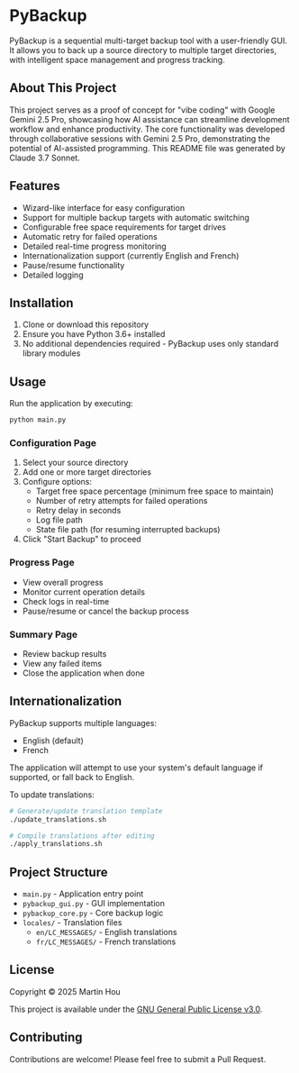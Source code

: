 # PyBackup

PyBackup is a sequential multi-target backup tool with a user-friendly GUI. It allows you to back up a source directory to multiple target directories, with intelligent space management and progress tracking.

## About This Project

This project serves as a proof of concept for "vibe coding" with Google Gemini 2.5 Pro, showcasing how AI assistance can streamline development workflow and enhance productivity. The core functionality was developed through collaborative sessions with Gemini 2.5 Pro, demonstrating the potential of AI-assisted programming. This README file was generated by Claude 3.7 Sonnet.

## Features

- Wizard-like interface for easy configuration
- Support for multiple backup targets with automatic switching
- Configurable free space requirements for target drives
- Automatic retry for failed operations
- Detailed real-time progress monitoring
- Internationalization support (currently English and French)
- Pause/resume functionality
- Detailed logging

## Installation

1. Clone or download this repository
2. Ensure you have Python 3.6+ installed
3. No additional dependencies required - PyBackup uses only standard library modules

## Usage

Run the application by executing:

```bash
python main.py
```

### Configuration Page

1. Select your source directory
2. Add one or more target directories
3. Configure options:
   - Target free space percentage (minimum free space to maintain)
   - Number of retry attempts for failed operations
   - Retry delay in seconds
   - Log file path
   - State file path (for resuming interrupted backups)
4. Click "Start Backup" to proceed

### Progress Page

- View overall progress
- Monitor current operation details
- Check logs in real-time
- Pause/resume or cancel the backup process

### Summary Page

- Review backup results
- View any failed items
- Close the application when done

## Internationalization

PyBackup supports multiple languages:

- English (default)
- French

The application will attempt to use your system's default language if supported, or fall back to English.

To update translations:

```bash
# Generate/update translation template
./update_translations.sh

# Compile translations after editing
./apply_translations.sh
```

## Project Structure

- `main.py` - Application entry point
- `pybackup_gui.py` - GUI implementation
- `pybackup_core.py` - Core backup logic
- `locales/` - Translation files
  - `en/LC_MESSAGES/` - English translations
  - `fr/LC_MESSAGES/` - French translations

## License

Copyright © 2025 Martin Hou

This project is available under the [GNU General Public License v3.0](https://www.gnu.org/licenses/gpl-3.0.en.html).

## Contributing

Contributions are welcome! Please feel free to submit a Pull Request.